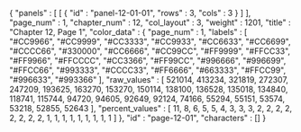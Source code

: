 {
  "panels" : [
    [
      {
        "id" : "panel-12-01-01",
        "rows" : 3,
        "cols" : 3
      }
    ]
  ],
  "page_num" : 1,
  "chapter_num" : 12,
  "col_layout" : 3,
  "weight" : 1201,
  "title" : "Chapter 12, Page 1",
  "color_data" : {
    "page_num" : 1,
    "labels" : [
      "#CC9966",
      "#CC9999",
      "#CC3333",
      "#CC9933",
      "#CC6633",
      "#CC6699",
      "#CCCC66",
      "#330000",
      "#CC6666",
      "#CC99CC",
      "#FF9999",
      "#FFCC33",
      "#FF9966",
      "#FFCCCC",
      "#CC3366",
      "#FF99CC",
      "#996666",
      "#996699",
      "#FFCC66",
      "#993333",
      "#CCCC33",
      "#FF6666",
      "#663333",
      "#FFCC99",
      "#996633",
      "#993366"
    ],
    "raw_values" : [
      521014,
      413234,
      321819,
      272307,
      247209,
      193625,
      163270,
      153270,
      150114,
      138100,
      136528,
      135018,
      134840,
      118741,
      115744,
      94720,
      94605,
      92649,
      92124,
      74166,
      55294,
      55151,
      53574,
      53218,
      52855,
      52643
    ],
    "percent_values" : [
      11,
      8,
      6,
      5,
      5,
      4,
      3,
      3,
      3,
      2,
      2,
      2,
      2,
      2,
      2,
      2,
      2,
      1,
      1,
      1,
      1,
      1,
      1,
      1,
      1,
      1
    ]
  },
  "id" : "page-12-01",
  "characters" : []
}
